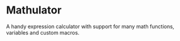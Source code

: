 # Mathulator
A handy expression calculator with support for many math functions, variables and custom macros.
